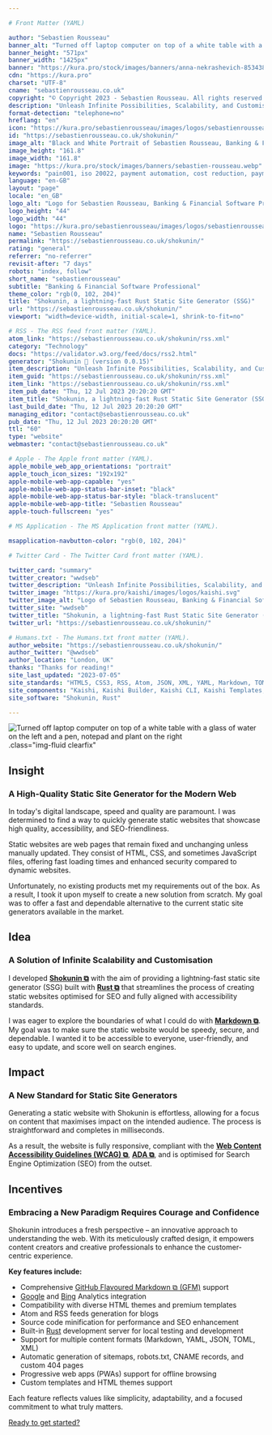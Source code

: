 ```yaml
---

# Front Matter (YAML)

author: "Sebastien Rousseau"
banner_alt: "Turned off laptop computer on top of a white table with a glass of water on the left and a pen, notepad and plant on the right"
banner_height: "571px"
banner_width: "1425px"
banner: "https://kura.pro/stock/images/banners/anna-nekrashevich-8534387.webp"
cdn: "https://kura.pro"
charset: "UTF-8"
cname: "sebastienrousseau.co.uk"
copyright: "© Copyright 2023 - Sebastien Rousseau. All rights reserved."
description: "Unleash Infinite Possibilities, Scalability, and Customisation while Focusing on the Essentials."
format-detection: "telephone=no"
hreflang: "en"
icon: "https://kura.pro/sebastienrousseau/images/logos/sebastienrousseau.svg"
id: "https://sebastienrousseau.co.uk/shokunin/"
image_alt: "Black and White Portrait of Sebastien Rousseau, Banking & Financial Software Professional"
image_height: "161.8"
image_width: "161.8"
image: "https://kura.pro/stock/images/banners/sebastien-rousseau.webp"
keywords: "pain001, iso 20022, payment automation, cost reduction, payment processing, payment files, payment initiation, pain message, pain message standards, pain message validation"
language: "en-GB"
layout: "page"
locale: "en_GB"
logo_alt: "Logo for Sebastien Rousseau, Banking & Financial Software Professional"
logo_height: "44"
logo_width: "44"
logo: "https://kura.pro/sebastienrousseau/images/logos/sebastienrousseau.webp"
name: "Sebastien Rousseau"
permalink: "https://sebastienrousseau.co.uk/shokunin/"
rating: "general"
referrer: "no-referrer"
revisit-after: "7 days"
robots: "index, follow"
short_name: "sebastienrousseau"
subtitle: "Banking & Financial Software Professional"
theme_color: "rgb(0, 102, 204)"
title: "Shokunin, a lightning-fast Rust Static Site Generator (SSG)"
url: "https://sebastienrousseau.co.uk/shokunin/"
viewport: "width=device-width, initial-scale=1, shrink-to-fit=no"

# RSS - The RSS feed front matter (YAML).
atom_link: "https://sebastienrousseau.co.uk/shokunin/rss.xml"
category: "Technology"
docs: "https://validator.w3.org/feed/docs/rss2.html"
generator: "Shokunin 🦀 (version 0.0.15)"
item_description: "Unleash Infinite Possibilities, Scalability, and Customisation while Focusing on the Essentials."
item_guid: "https://sebastienrousseau.co.uk/shokunin/rss.xml"
item_link: "https://sebastienrousseau.co.uk/shokunin/rss.xml"
item_pub_date: "Thu, 12 Jul 2023 20:20:20 GMT"
item_title: "Shokunin, a lightning-fast Rust Static Site Generator (SSG)"
last_build_date: "Thu, 12 Jul 2023 20:20:20 GMT"
managing_editor: "contact@sebastienrousseau.co.uk"
pub_date: "Thu, 12 Jul 2023 20:20:20 GMT"
ttl: "60"
type: "website"
webmaster: "contact@sebastienrousseau.co.uk"

# Apple - The Apple front matter (YAML).
apple_mobile_web_app_orientations: "portrait"
apple_touch_icon_sizes: "192x192"
apple-mobile-web-app-capable: "yes"
apple-mobile-web-app-status-bar-inset: "black"
apple-mobile-web-app-status-bar-style: "black-translucent"
apple-mobile-web-app-title: "Sebastien Rousseau"
apple-touch-fullscreen: "yes"

# MS Application - The MS Application front matter (YAML).

msapplication-navbutton-color: "rgb(0, 102, 204)"

# Twitter Card - The Twitter Card front matter (YAML).

twitter_card: "summary"
twitter_creator: "wwdseb"
twitter_description: "Unleash Infinite Possibilities, Scalability, and Customisation while Focusing on the Essentials."
twitter_image: "https://kura.pro/kaishi/images/logos/kaishi.svg"
twitter_image_alt: "Logo of Sebastien Rousseau, Banking & Financial Software Professional"
twitter_site: "wwdseb"
twitter_title: "Shokunin, a lightning-fast Rust Static Site Generator (SSG)"
twitter_url: "https://sebastienrousseau.co.uk/shokunin/"

# Humans.txt - The Humans.txt front matter (YAML).
author_website: "https://sebastienrousseau.co.uk/shokunin/"
author_twitter: "@wwdseb"
author_location: "London, UK"
thanks: "Thanks for reading!"
site_last_updated: "2023-07-05"
site_standards: "HTML5, CSS3, RSS, Atom, JSON, XML, YAML, Markdown, TOML"
site_components: "Kaishi, Kaishi Builder, Kaishi CLI, Kaishi Templates, Kaishi Themes"
site_software: "Shokunin, Rust"

---
```


![Turned off laptop computer on top of a white table with a glass of water on the left and a pen, notepad and plant on the right](https://kura.pro/stock/images/banners/anna-nekrashevich-8534387.webp).class=\"img-fluid clearfix\"

## Insight

### A High-Quality Static Site Generator for the Modern Web

In today's digital landscape, speed and quality are paramount. I was determined
to find a way to quickly generate static websites that showcase high quality,
accessibility, and SEO-friendliness.

Static websites are web pages that remain fixed and unchanging unless manually
updated. They consist of HTML, CSS, and sometimes JavaScript files, offering
fast loading times and enhanced security compared to dynamic websites.

Unfortunately, no existing products met my requirements out of the box. As a
result, I took it upon myself to create a new solution from scratch. My goal was
to offer a fast and dependable alternative to the current static site generators
available in the market.

## Idea

### A Solution of Infinite Scalability and Customisation

I developed [**Shokunin ⧉**][00] with the aim of providing a lightning-fast
static site generator (SSG) built with [**Rust ⧉**][03] that streamlines the
process of creating static websites optimised for SEO and fully aligned with
accessibility standards.

I was eager to explore the boundaries of what I could do with
[**Markdown ⧉**][08]. My goal was to make sure the static website would be
speedy, secure, and dependable. I wanted it to be accessible to everyone,
user-friendly, and easy to update, and score well on search engines.

## Impact

### A New Standard for Static Site Generators

Generating a static website with Shokunin is effortless, allowing for a focus on
content that maximises impact on the intended audience. The process is
straightforward and completes in milliseconds.

As a result, the website is fully responsive, compliant with the
[**Web Content Accessibility Guidelines (WCAG) ⧉**][01], [**ADA ⧉**][02], and
is optimised for Search Engine Optimization (SEO) from the outset.

## Incentives

### Embracing a New Paradigm Requires Courage and Confidence

Shokunin introduces a fresh perspective – an innovative approach to
understanding the web. With its meticulously crafted design, it empowers content
creators and creative professionals to enhance the customer-centric experience.

**Key features include:**

* Comprehensive [GitHub Flavoured Markdown ⧉ (GFM)][04] support
* [Google][05] and [Bing][06] Analytics integration
* Compatibility with diverse HTML themes and premium templates
* Atom and RSS feeds generation for blogs
* Source code minification for performance and SEO enhancement
* Built-in [Rust][07] development server for local testing and development
* Support for multiple content formats (Markdown, YAML, JSON, TOML, XML)
* Automatic generation of sitemaps, robots.txt, CNAME records, and custom 404 pages
* Progressive web apps (PWAs) support for offline browsing
* Custom templates and HTML themes support

Each feature reflects values like simplicity, adaptability, and a focused
commitment to what truly matters.

[Ready to get started?][00]

[00]: https://shokunin.one/ "Shokunin, a lightning-fast Rust Static Site Generator (SSG)"
[01]: https://www.w3.org/WAI/standards-guidelines/wcag/ "Web Content Accessibility Guidelines (WCAG)"
[02]: https://www.access-board.gov/ada/ "Americans with Disabilities Act (ADA)"
[03]: https://www.rust-lang.org/ "Rust Programming Language"
[04]: https://github.github.com/gfm/ "GitHub Flavored Markdown Spec"
[05]: https://analytics.google.com/analytics/web/ "Google Analytics"
[06]: https://www.bing.com/webmasters/ "Bing Webmaster Tools"
[07]: https://www.rust-lang.org/tools/install "Rust Installation Guide"
[08]: https://www.markdownguide.org/ "The Markdown Guide"
